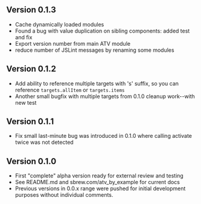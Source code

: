 ## Version 0.1.3

* Cache dynamically loaded modules
* Found a bug with value duplication on sibling components: added test and fix
* Export version number from main ATV module
* reduce number of JSLint messages by renaming some modules

## Version 0.1.2

* Add ability to reference multiple targets with 's' suffix, so you can reference `targets.allItem` or `targets.items`
* Another small bugfix with multiple targets from 0.1.0 cleanup work--with new test

## Version 0.1.1

* Fix small last-minute bug was introduced in 0.1.0 where calling activate twice was not detected

## Version 0.1.0

* First "complete" alpha version ready for external review and testing
* See README.md and sbrew.com/atv_by_example for current docs
* Previous versions in 0.0.x range were pushed for initial development purposes without individual comments.
